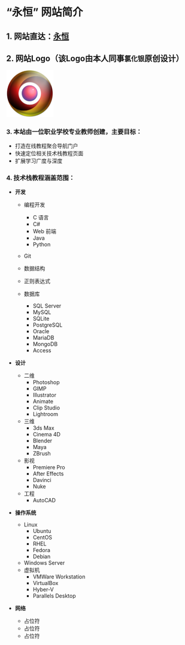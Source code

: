 # “永恒” 网站简介
## 1. 网站直达：[永恒](https://suyangzuo.github.io/)

## 2. 网站Logo（该Logo由本人同事`氯化银`原创设计）
<img src="/Images/Page-Logos/Eternal-Logo.png" style="width:25%">

### 3. 本站由一位职业学校专业教师创建，主要目标：

- 打造在线教程聚合导航门户
- 快速定位相关技术栈教程页面
- 扩展学习广度与深度

### 4. 技术栈教程涵盖范围：

- **开发**

  - 编程开发

    - C 语言
    - C#
    - Web 前端
    - Java
    - Python
  
  - Git 

  - 数据结构

  - 正则表达式

  - 数据库
    - SQL Server
    - MySQL
    - SQLite
    - PostgreSQL
    - Oracle
    - MariaDB
    - MongoDB
    - Access

- **设计**

  - 二维
    - Photoshop
    - GIMP
    - Illustrator
    - Animate
    - Clip Studio
    - Lightroom
  - 三维
    - 3ds Max
    - Cinema 4D
    - Blender
    - Maya
    - ZBrush
  - 影视
    - Premiere Pro
    - After Effects
    - Davinci
    - Nuke
  - 工程
    - AutoCAD

- **操作系统**

  - Linux
    - Ubuntu
    - CentOS
    - RHEL
    - Fedora
    - Debian
  - Windows Server
  - 虚拟机
    - VMWare Workstation
    - VirtualBox
    - Hyber-V
    - Parallels Desktop

- **网络**
  - 占位符
  - 占位符
  - 占位符
